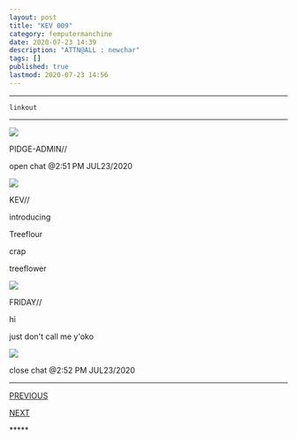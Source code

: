 ```yaml
---
layout: post
title: "KEV 009"
category: femputermanchine
date: 2020-07-23 14:39
description: "ATTN@ALL : newchar"
tags: []
published: true
lastmod: 2020-07-23 14:56
---
```


*****

`linkout`

*****

<div class="chat-box">
<img src="{{ site.url }}/assets/tb/pidge.jpg" class="chat-portrait" />
<p class="ppl-sez">PIDGE-ADMIN//</p>
<p class="ppl-sez">open chat @2:51 PM JUL23/2020</p>
</div>

<div class="chat-box">
<img src="{{ site.url }}/assets/tb/kevin.jpg" class="chat-portrait" />
<p class="ppl-sez">KEV//</p>
<p class="ppl-sez">introducing </p>
<p class="ppl-sez">Treeflour </p>
<p class="ppl-sez">crap </p>
<p class="ppl-sez">treeflower</p>
</div>

<div class="chat-box">
<img src="{{ site.url }}/assets/tb/friday.jpg" class="chat-portrait" />
<p class="ppl-sez">FRIDAY//</p>
<p class="ppl-sez">hi</p>
<p class="ppl-sez">just don't call me y'oko</p>
</div>

<div class="chat-box">
<img src="{{ site.url }}/assets/tb/foufle.jpg" class="chat-portrait" />
<p class="ppl-sez">close chat @2:52 PM JUL23/2020</p>
</div>

*****
<div class="fpmc-nav">

<span class="fpmc-nav-prev"><a href="{{ 'kevin-viii' | prepend: site.baseurl }}">PREVIOUS</a></span>

<span class="fpmc-nav-next"><a href="{{ 'kevin-x' | prepend: site.baseurl }}">NEXT</a></span> 

</div>
*****
